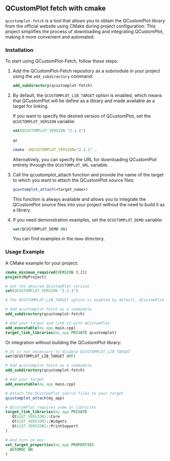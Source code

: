 ## QCustomPlot fetch with cmake

`qcustomplot-fetch` is a tool that allows you to obtain the QCustomPlot library from the official website using CMake
during project configuration. This project simplifies the process of downloading and integrating QCustomPlot, making it
more convenient and automated.

### Installation

To start using QCustomPlot-Fetch, follow these steps:

1. Add the QCustomPlot-Fetch repository as a submodule in your project using the `add_subdirectory` command:
   ```cmake
   add_subdirectory(qcustomplot-fetch)
   ```

2. By default, the `QCUSTOMPLOT_LIB_TARGET` option is enabled, which means that QCustomPlot will be define as a library
   and made available as a target for linking.

   If you want to specify the desired version of QCustomPlot, set the `QCUSTOMPLOT_VERSION` variable:
   ```cmake
   set(QCUSTOMPLOT_VERSION "2.1.1")
   ```
   or
   ```bash
   cmake -DQCUSTOMPLOT_VERSION="2.1.1" .
   ```
   Alternatively, you can specify the URL for downloading QCustomPlot entirely through the `QCUSTOMPLOT_URL` variable.

3. Call the qcustomplot_attach function and provide the name of the target to which you want to attach the QCustomPlot
   source files:
   ```cmake
   qcustomplot_attach(<target_name>)
   ```
   This function is always available and allows you to integrate the QCustomPlot source files into your project without
   the need to build it as a library.

4. If you need demonstration examples, set the `QCUSTOMPLOT_DEMO` variable:
   ```cmake
   set(QCUSTOMPLOT_DEMO ON)
   ```
   You can find examples in the `demo` directory.

### Usage Example
A CMake example for your project:

```cmake
cmake_minimum_required(VERSION 3.21)
project(MyProject)

# Set the desired QCustomPlot version
set(QCUSTOMPLOT_VERSION "2.1.1")

# The QCUSTOMPLOT_LIB_TARGET option is enabled by default, QCustomPlot will be define as a library target.

# Add qcustomplot-fetch as a submodule
add_subdirectory(qcustomplot-fetch)

# Add your target and link it with QCustomPlot
add_executable(my_app main.cpp)
target_link_libraries(my_app PRIVATE qcustomplot)
```
Or integration without building the QCustomPlot library:
```cmake
# It is not necessary to disable QCUSTOMPLOT_LIB_TARGET
set(QCUSTOMPLOT_LIB_TARGET OFF)

# Add qcustomplot-fetch as a submodule
add_subdirectory(qcustomplot-fetch)

# Add your target
add_executable(my_app main.cpp)

# Attach the QCustomPlot source files to your target
qcustomplot_attach(my_app)

# QCustomPlot requires some qt libraries
target_link_libraries(my_app PRIVATE
   Qt${QT_VERSION}::Core
   Qt${QT_VERSION}::Widgets
   Qt${QT_VERSION}::PrintSupport
)

# And turn on moc
set_target_properties(my_app PROPERTIES
  AUTOMOC ON
)
```